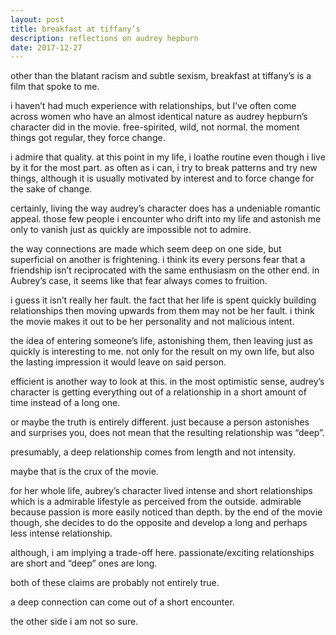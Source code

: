 ```yaml
---
layout: post
title: breakfast at tiffany’s
description: reflections on audrey hepburn
date: 2017-12-27
---
```


other than the blatant racism and subtle sexism, breakfast at tiffany’s is a film that spoke to me. 

i haven’t had much experience with relationships, but I’ve often come across women who have an almost identical nature as audrey hepburn’s character did in the movie. free-spirited, wild, not normal. the moment things got regular, they force change. 

i admire that quality. at this point in my life, i loathe routine even though i live by it for the most part. as often as i can, i try to break patterns and try new things, although it is usually motivated by interest and to force change for the sake of change.

certainly, living the way audrey’s character does has a undeniable romantic appeal. those few people i encounter who drift into my life and astonish me only to vanish just as quickly are impossible not to admire.

the way connections are made which seem deep on one side, but superficial on another is frightening. i think its every persons fear that a friendship isn’t reciprocated with the same enthusiasm on the other end. in Aubrey’s case, it seems like that fear always comes to fruition.

i guess it isn’t really her fault. the fact that her life is spent quickly building relationships then moving upwards from them may not be her fault. i think the movie makes it out to be her personality and not malicious intent. 

the idea of entering someone’s life, astonishing them, then leaving just as quickly is interesting to me. not only for the result on my own life, but also the lasting impression it would leave on said person. 

efficient is another way to look at this. in the most optimistic sense, audrey’s character is getting everything out of a relationship in a short amount of time instead of a long one.

or maybe the truth is entirely different. just because a person astonishes and surprises you, does not mean that the resulting relationship was “deep”. 

presumably, a deep relationship comes from length and not intensity.

maybe that is the crux of the movie.

for her whole life, aubrey’s character lived intense and short relationships which is a admirable lifestyle as perceived from the outside. admirable because passion is more easily noticed than depth. by the end of the movie though, she decides to do the opposite and develop a long and perhaps less intense relationship.  

although, i am implying a trade-off here. passionate/exciting relationships are short and “deep” ones are long.

both of these claims are probably not entirely true. 

a deep connection can come out of a short encounter.

the other side i am not so sure.

